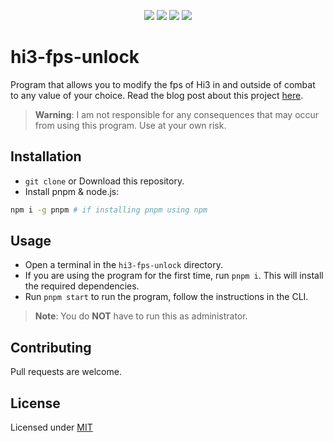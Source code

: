 <p align = "center">
    <a href="https://buymeacoffee.com/marcelmd" alt="buymeacoffee">
        <img src="https://img.shields.io/badge/Buy_Me_A_Coffee-FFDD00?style=for-the-badge&logo=buy-me-a-coffee&logoColor=black"/></a>
    <a href="https://nodejs.org" alt="node js">
        <img src="https://img.shields.io/badge/Node.js-339933?style=for-the-badge&logo=nodedotjs&logoColor=white" /></a>
    <a href = "https://pnpm.io/installation" alt = "pnpm">
        <img src = "https://img.shields.io/badge/pnpm-%234a4a4a.svg?style=for-the-badge&logo=pnpm&logoColor=white"></a>
    <a href = "https://javascript.com" alt = "javascript">
        <img src = "https://img.shields.io/badge/JavaScript-323330?style=for-the-badge&logo=javascript&logoColor=white"></a>
</p>

# hi3-fps-unlock

Program that allows you to modify the fps of Hi3 in and outside of combat to any value of your choice.
Read the blog post about this project [here](https://dromzeh.dev/posts/hi3-fps-unlock/).

> **Warning**:
> I am not responsible for any consequences that may occur from using this program. Use at your own risk.

## Installation

- `git clone` or Download this repository.
- Install pnpm & node.js:

```bash
npm i -g pnpm # if installing pnpm using npm
```

## Usage

- Open a terminal in the `hi3-fps-unlock` directory.
- If you are using the program for the first time, run `pnpm i`. This will install the required dependencies.
- Run `pnpm start` to run the program, follow the instructions in the CLI.

> **Note**:
> You do **NOT** have to run this as administrator.

## Contributing

Pull requests are welcome.

## License

Licensed under [MIT](https://mit.dromzeh.dev/)